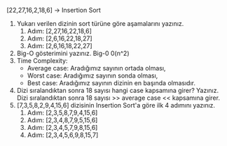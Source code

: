 [22,27,16,2,18,6] -> Insertion Sort

1. Yukarı verilen dizinin sort türüne göre aşamalarını yazınız.
    1. Adım: [2,27,16,22,18,6]
    2. Adım: [2,6,16,22,18,27]
    3. Adım: [2,6,16,18,22,27]
2. Big-O gösterimini yazınız.
    Big-0 	0(n^2)
3. Time Complexity:
    * Average case: Aradığımız sayının ortada olması,
    * Worst case: Aradığımız sayının sonda olması, 
    * Best case: Aradığımız sayının dizinin en başında olmasıdır.
4. Dizi sıralandıktan sonra 18 sayısı hangi case kapsamına girer? Yazınız.
    Dizi sıralandıktan sonra 18 sayısı >> average case << kapsamına girer.
4. [7,3,5,8,2,9,4,15,6] dizisinin Insertion Sort'a göre ilk 4 adımını yazınız.
    1. Adım: [2,3,5,8,7,9,4,15,6]
    2. Adım: [2,3,4,8,7,9,5,15,6]
    3. Adım: [2,3,4,5,7,9,8,15,6]
    4. Adım: [2,3,4,5,6,9,8,15,7]